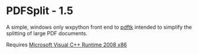 PDFSplit - 1.5
==============

A simple, windows only wxpython front end to [pdftk](http://www.pdflabs.com/tools/pdftk-the-pdf-toolkit/) intended to simplify the splitting of large PDF documents.

Requires [Microsoft Visual C++ Runtime 2008 x86](http://www.microsoft.com/en-ph/download/details.aspx?id=29)
